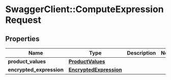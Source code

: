 # SwaggerClient::ComputeExpressionRequest

## Properties
Name | Type | Description | Notes
------------ | ------------- | ------------- | -------------
**product_values** | [**ProductValues**](ProductValues.md) |  | 
**encrypted_expression** | [**EncryptedExpression**](EncryptedExpression.md) |  | 


